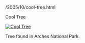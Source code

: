 /2005/10/cool-tree.html

Cool Tree

[![Cool Tree](http://static.flickr.com/30/48879447_5aba4de0e5.jpg)](http://static.flickr.com/30/48879447_5aba4de0e5.jpg)

Tree found in Arches National Park.
